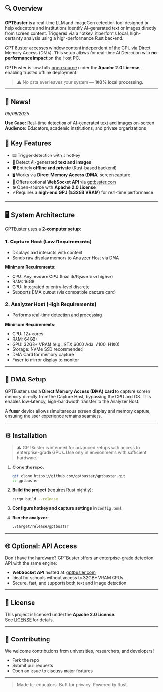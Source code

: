 ## 🔍 Overview

**GPTBuster** is a real-time LLM and imageGen detection tool designed to help educators and institutions identify AI-generated text or images directly from screen content. Triggered via a hotkey, it performs local, high-certainty analysis using a high-performance Rust backend. 

GPT Buster accesses window content independent of the CPU via Direct Memory Access (DMA). This setup allows for real-time AI Detection with **no performance impact** on the Host PC. 

GPTBuster is now fully [open source](https://github.com/gptbuster/gptbuster) under the **Apache 2.0 License**, enabling trusted offline deployment.

> ⚠️ No data ever leaves your system — **100% local processing.**

---


## 📰 News!
_05/09/2025_

**Use Case:** Real-time detection of AI-generated text and images on-screen  
**Audience:** Educators, academic institutions, and private organizations


## 🚀 Key Features

- ⌨️ Trigger detection with a hotkey
- 🧠 Detect AI-generated **text and images**
- 🛡️ Entirely **offline and private** (Rust-based backend)
- 🖥️ Works via **Direct Memory Access (DMA)** screen capture
- 🧩 Offers optional **WebSocket API** via [gptbuster.com](https://gptbuster.com)
- ⚙️ Open-source with **Apache 2.0 License**
- ⚡ Requires a **high-end GPU (≥32GB VRAM)** for real-time performance

---

## 🖥️ System Architecture

GPTBuster uses a **2-computer setup**:

### 1. Capture Host (Low Requirements)

- Displays and interacts with content
- Sends raw display memory to Analyzer Host via DMA

**Minimum Requirements:**
- CPU: Any modern CPU (Intel i5/Ryzen 5 or higher)
- RAM: 16GB
- GPU: Integrated or entry-level discrete
- Supports DMA output (via compatible capture card)

### 2. Analyzer Host (High Requirements)

- Performs real-time detection and processing

**Minimum Requirements:**
- CPU: 12+ cores
- RAM: 64GB+
- GPU: 32GB+ VRAM (e.g., RTX 6000 Ada, A100, H100)
- Storage: NVMe SSD recommended
- DMA Card for memory capture
- Fuser to mirror display to monitor

---

## 🧩 DMA Setup

GPTBuster uses a **Direct Memory Access (DMA) card** to capture screen memory directly from the Capture Host, bypassing the CPU and OS. This enables low-latency, high-bandwidth transfer to the Analyzer Host.

A **fuser** device allows simultaneous screen display and memory capture, ensuring the user experience remains seamless.

---

## ⚙️ Installation

> ⚠️ GPTBuster is intended for advanced setups with access to enterprise-grade GPUs. Use only in environments with sufficient hardware.

1. **Clone the repo:**
   ```bash
   git clone https://github.com/gptbuster/gptbuster.git
   cd gptbuster
   ```

2. **Build the project** (requires Rust nightly):
   ```bash
   cargo build --release
   ```

3. **Configure hotkey and capture settings** in `config.toml`

4. **Run the analyzer:**
   ```bash
   ./target/release/gptbuster
   ```

---

## 🌐 Optional: API Access

Don't have the hardware? GPTBuster offers an enterprise-grade detection API with the same engine:

- **WebSocket API** hosted at: [gptbuster.com](https://gptbuster.com)
- Ideal for schools without access to 32GB+ VRAM GPUs
- Secure, fast, and supports both text and image detection

---

## 📄 License

This project is licensed under the **Apache 2.0 License**.  
See [LICENSE](./LICENSE) for details.

---

## 🤝 Contributing

We welcome contributions from universities, researchers, and developers!

- Fork the repo
- Submit pull requests
- Open an issue to discuss major features

---

> Made for educators. Built for privacy. Powered by Rust.
